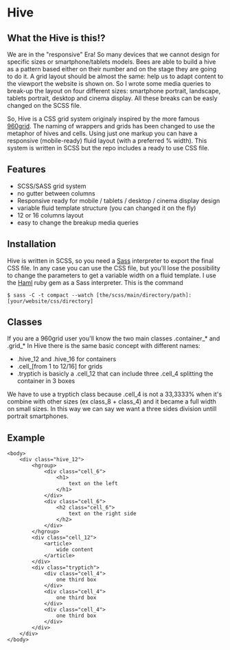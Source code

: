 Hive
====

What the Hive is this!?
-----------------------
We are in the "responsive" Era! So many devices that we cannot design for specific sizes or smartphone/tablets models.
Bees are able to build a hive as a pattern based either on their number and on the stage they are going to do it.
A grid layout should be almost the same: help us to adapt content to the viewport the website is shown on.
So I wrote some media queries to break-up the layout on four different sizes: smartphone portrait, landscape, tablets portrait, desktop and cinema display. All these breaks can be easly changed on the SCSS file.

So, Hive is a CSS grid system originaly inspired by the more famous [960grid](http://960.gs/).
The naming of wrappers and grids has been changed to use the metaphor of hives and cells.
Using just one markup you can have a responsive (mobile-ready) fluid layout (with a preferred % width).
This system is written in SCSS but the repo includes a ready to use CSS file.

Features
--------

* SCSS/SASS grid system
* no gutter between columns
* Responsive ready for mobile / tablets / desktop / cinema display design
* variable fluid template structure (you can changed it on the fly)
* 12 or 16 columns layout
* easy to change the breakup media queries

Installation
------------

Hive is written in SCSS, so you need a [Sass](http://sass-lang.com/) interpreter to export the final CSS file.
In any case you can use the CSS file, but you'll lose the possibility to change the parameters to get a variable width on a fluid template.
I use the [Haml](http://haml-lang.com/) ruby gem as a Sass interpreter. This is the command

    $ sass -C -t compact --watch [the/scss/main/directory/path]:[your/website/css/directory]

Classes
-------

If you are a 960grid user you'll know the two main classes .container_* and .grid_*
In Hive there is the same basic concept with different names:

* .hive_12 and .hive_16 for containers
* .cell_[from 1 to 12/16] for grids
* .tryptich is basicly a .cell_12 that can include three .cell_4 splitting the container in 3 boxes

We have to use a tryptich class because .cell_4 is not a 33,3333% when it's combine with other sizes (ex class_8 + class_4) and it became a full width on small sizes. In this way we can say we want a three sides division untill portrait smartphones.

Example
-------

    <body>
        <div class="hive_12">
            <hgroup>
                <div class="cell_6">
                    <h1>
                        text on the left
                    </h1>
                </div>
                <div class="cell_6">
                    <h2 class="cell_6">
                        text on the right side
                    </h2>
                </div>
            </hgroup>
            <div class="cell_12">
                <article>
                    wide content
                </article>
            </div>
            <div class="tryptich">
                <div class="cell_4">
                    one third box
                </div>
                <div class="cell_4">
                    one third box
                </div>
                <div class="cell_4">
                    one third box
                </div>
            </div>
        </div>
    </body>
